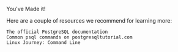 You've Made it!

Here are a couple of resources we recommend for learning more:

    The official PostgreSQL documentation
    Common psql commands on postgresqltutorial.com
    Linux Journey: Command Line
